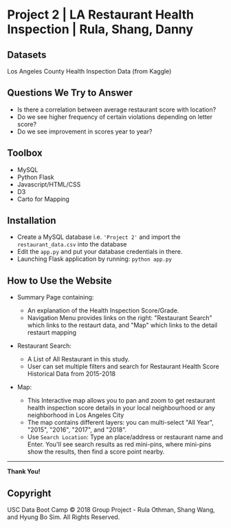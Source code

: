 # Project 2 | LA Restaurant Health Inspection | Rula, Shang, Danny


## Datasets

Los Angeles County Health Inspection Data (from Kaggle)

## Questions We Try to Answer
* Is there a correlation between average restaurant score with location? 
* Do we see higher frequency of certain violations depending on letter score? 
* Do we see improvement in scores year to year? 

## Toolbox
* MySQL 
* Python Flask
* Javascript/HTML/CSS
* D3
* Carto for Mapping


## Installation

* Create a MySQL database i.e. `'Project 2'` and import the `restaurant_data.csv` into the database
* Edit the `app.py` and put your database credentials in there.
* Launching Flask application by running: `python app.py`


## How to Use the Website

* Summary Page containing:
  * An explanation of the Health Inspection Score/Grade.
  * Navigation Menu provides links on the right: "Restaurant Search" which links to the restaurt data, and "Map" which links to the detail restaurt mapping

* Restaurant Search:
  * A List of All Restaurant in this study.
  * User can set multiple filters and search for Restaurant Health Score Historical Data from 2015-2018

* Map:
  * This Interactive map allows you to pan and zoom to get restaurant health inspection score details in your local neighbourhood or any neighborhood in Los Angeles City
  * The map contains different layers: you can multi-select "All Year", "2015", "2016", "2017", and "2018".
  * Use `Search Location`: Type an place/address or restaurant name and Enter. You'll see search results as red mini-pins, where mini-pins show the results, then find a score point nearby.

- - -


**Thank You!**

## Copyright

USC Data Boot Camp © 2018 Group Project - Rula Othman, Shang Wang, and Hyung Bo Sim. All Rights Reserved.
